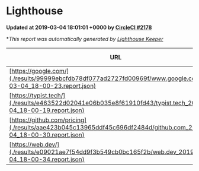 
# Lighthouse

**Updated at 2019-03-04 18:01:01 +0000 by [CircleCI #2178](https://circleci.com/gh/ItinerisLtd/lighthouse-keeper-example/2178)**

**This report was automatically generated by [Lighthouse Keeper](https://github.com/itinerisltd/lighthouse-keeper)*

| URL | Performance | Accessibility | Best Practices | SEO | PWA | Updated At |
| --- | --- | --- | --- | --- | --- | --- |
| [https://google.com/](./results/99999ebcfdb78df077ad2727fd00969f/www.google.com_2019-03-04_18-00-23.report.json) | 0.95 | 0.71 | 0.93 | 0.8 | 0.58 | 2019-03-04T18:00:23.321Z |
| [https://typist.tech/](./results/e463522d02041e06b035e8f61910fd43/typist.tech_2019-03-04_18-00-19.report.json) | 1 |  |  |  |  | 2019-03-04T18:00:19.217Z |
| [https://github.com/pricing](./results/aae423b045c13965ddf45c696df2484d/github.com_2019-03-04_18-00-30.report.json) | 0.8 | 0.89 | 0.93 | 0.9 | 0.58 | 2019-03-04T18:00:30.762Z |
| [https://web.dev/](./results/e09021ae7f54dd9f3b549cb0bc165f2b/web.dev_2019-03-04_18-00-34.report.json) | 0.95 | 0.93 | 1 | 0.91 | 1 | 2019-03-04T18:00:34.639Z |
